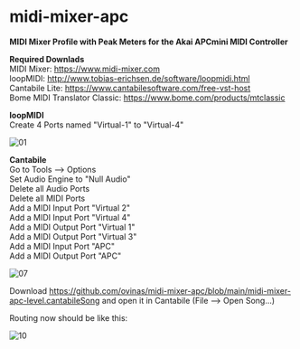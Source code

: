 # midi-mixer-apc
<b>MIDI Mixer Profile with Peak Meters for the Akai APCmini MIDI Controller</b>

<b>Required Downlads</b><br>
MIDI Mixer: https://www.midi-mixer.com<br>
loopMIDI: http://www.tobias-erichsen.de/software/loopmidi.html<br>
Cantabile Lite: https://www.cantabilesoftware.com/free-vst-host<br>
Bome MIDI Translator Classic: https://www.bome.com/products/mtclassic<br>


<b>loopMIDI</b><br>
Create 4 Ports named "Virtual-1" to "Virtual-4"<br>

![01](https://user-images.githubusercontent.com/48880341/115947272-e5c05880-a4c6-11eb-8424-c3a38f32d444.png)<br>


<b>Cantabile</b><br>
Go to Tools --> Options<br>
Set Audio Engine to "Null Audio"<br>
Delete all Audio Ports<br>
Delete all MIDI Ports<br>
Add a MIDI Input Port "Virtual 2"<br>
Add a MIDI Input Port "Virtual 4"<br>
Add a MIDI Output Port "Virtual 1"<br>
Add a MIDI Output Port "Virtual 3"<br>
Add a MIDI Input Port "APC"<br>
Add a MIDI Output Port "APC"<br>

![07](https://user-images.githubusercontent.com/48880341/115947580-ebb73900-a4c8-11eb-980d-d43fd16e2913.png)<br>

Download https://github.com/ovinas/midi-mixer-apc/blob/main/midi-mixer-apc-level.cantabileSong and open it in Cantabile (File --> Open Song...)<br>

Routing now should be like this:<br>

![10](https://user-images.githubusercontent.com/48880341/115947725-d8589d80-a4c9-11eb-9d24-f7328e1ba0af.png)<br>

